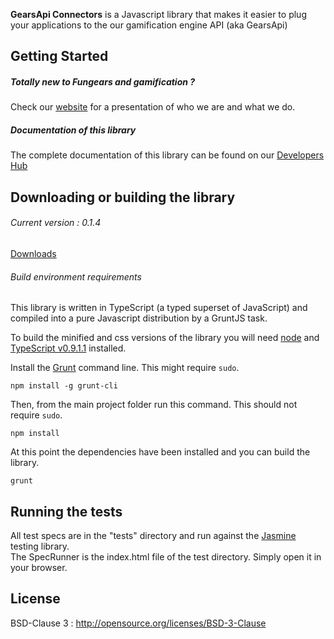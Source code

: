 **GearsApi Connectors** is a Javascript library that makes it easier to plug your applications to the our gamification engine API (aka GearsApi)

## Getting Started
##### Totally new to Fungears and gamification ?  
Check our [website](http://fungears.com/) for a presentation of who we are and what we do.

##### Documentation of this library
The complete documentation of this library can be found on our [Developers Hub](http://devhub.fungears.com)

## Downloading or building the library

###### Current version : 0.1.4

[Downloads](dist/)

###### Build environment requirements

This library is written in TypeScript (a typed superset of JavaScript) and compiled into a pure Javascript distribution by a GruntJS task.

To build the minified and css versions of the library you will need [node](http://nodejs.org) and [TypeScript v0.9.1.1](http://www.typescriptlang.org/) installed.

Install the [Grunt](http://gruntjs.com/) command line. This might require `sudo`.

```shell
npm install -g grunt-cli
```

Then, from the main project folder run this command. This should not require `sudo`.

```shell
npm install
```

At this point the dependencies have been installed and you can build the library.

```shell
grunt
```


## Running the tests

All test specs are in the "tests" directory and run against the [Jasmine](http://pivotal.github.io/jasmine/) testing library.  
The SpecRunner is the index.html file of the test directory. Simply open it in your browser.

## License

BSD-Clause 3 : http://opensource.org/licenses/BSD-3-Clause
